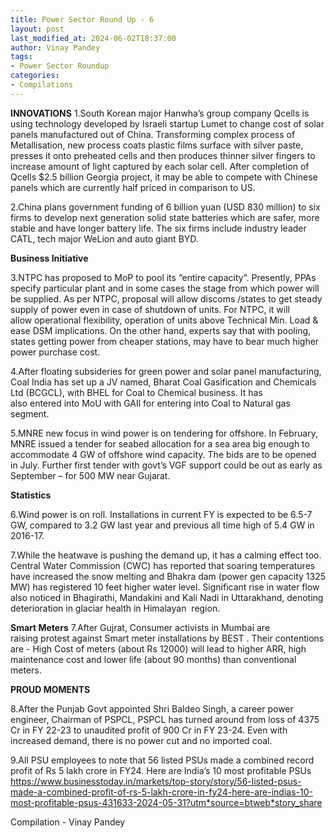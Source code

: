 ```yaml
---
title: Power Sector Round Up - 6
layout: post
last_modified_at: 2024-06-02T18:37:00
author: Vinay Pandey
tags:
- Power Sector Roundup
categories:
- Compilations
---
```


**INNOVATIONS**
1.South Korean major Hanwha’s group company Qcells is using technology developed by Israeli startup Lumet to change cost of solar panels manufactured out of China. Transforming complex process of Metallisation, new process coats plastic films surface with silver paste, presses it onto preheated cells and then produces thinner silver fingers to increase amount of light captured by each solar cell. After completion of Qcells $2.5 billion Georgia project, it may be able to compete with  Chinese panels which are currently half priced in comparison to US. 

2.China plans government funding of 6 billion yuan (USD 830 million) to six firms to develop next generation solid state batteries which are safer, more stable and have longer battery life. The six firms include industry leader CATL, tech major WeLion and auto giant BYD. 

**Business Initiative**

3.NTPC has proposed to MoP to pool its “entire capacity”. Presently, PPAs specify particular plant and in some cases the stage from which power will be supplied. As per NTPC, proposal will allow discoms /states to get steady supply of power even in case of shutdown of units. For NTPC, it will allow operational flexibility, operation of units above Technical Min. Load & ease DSM implications. On the other hand, experts say that with pooling, states getting power from cheaper stations, may have to bear much higher power purchase cost.   

4.After floating subsideries for green power and solar panel manufacturing, Coal India has set up a JV named, Bharat Coal Gasification and Chemicals Ltd (BCGCL), with BHEL for Coal to Chemical business. It has also entered into MoU with GAIl for entering into Coal to Natural gas segment.

5.MNRE new focus in wind power is on tendering for offshore. In February, MNRE issued a tender for seabed allocation for a sea area big enough to accommodate 4 GW of offshore wind capacity. The bids are to be opened in July. Further first tender with govt’s VGF support could be out as early as September – for 500 MW near Gujarat. 

**Statistics**

6.Wind power is on roll. Installations in current FY is expected to be 6.5-7 GW, compared to 3.2 GW last year and previous all time high of 5.4 GW in 2016-17. 

7.While the heatwave is pushing the demand up, it has a calming effect too.  Central Water Commission (CWC) has reported that soaring temperatures have increased the snow melting and Bhakra dam (power gen capacity 1325 MW)  has registered 10 feet higher water level.  Significant rise in water flow also noticed in Bhagirathi, Mandakini and Kali Nadi in Uttarakhand, denoting deterioration in glaciar health in Himalayan  region. 

**Smart Meters**
7.After Gujrat, Consumer activists in Mumbai are raising protest against Smart meter installations by BEST . Their contentions are - High Cost of meters (about Rs 12000) will lead to higher ARR, high maintenance cost and lower life (about 90 months) than conventional meters.   

**PROUD MOMENTS**

8.After the Punjab Govt appointed Shri Baldeo Singh, a career power engineer, Chairman of PSPCL, PSPCL has turned around from loss of 4375 Cr in FY 22-23 to unaudited profit of 900 Cr in FY 23-24. Even with increased demand, there is no power cut and no imported coal.  

9.All PSU employees to note that 56 listed PSUs made a combined record profit of Rs 5 lakh crore in FY24. Here are India’s 10 most profitable PSUs 
 https://www.businesstoday.in/markets/top-story/story/56-listed-psus-made-a-combined-profit-of-rs-5-lakh-crore-in-fy24-here-are-indias-10-most-profitable-psus-431633-2024-05-31?utm*source=btweb*story_share

Compilation - Vinay Pandey


